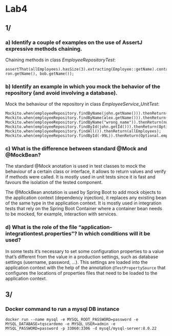 # Lab4

## **1/**

### **a)** Identify a couple of examples on the use of AssertJ expressive methods chaining.

Chaining methods in class *EmployeeRepositoryTest*:

```
assertThat(allEmployees).hasSize(3).extracting(Employee::getName).containsOnly(alex.getName(), ron.getName(), bob.getName());
```

### **b)** Identify an example in which you mock the behavior of the repository (and avoid involving a database).

Mock the behaviour of the repository in class *EmployeeService_UnitTest*:

```
Mockito.when(employeeRepository.findByName(john.getName())).thenReturn(john);
Mockito.when(employeeRepository.findByName(alex.getName())).thenReturn(alex);
Mockito.when(employeeRepository.findByName("wrong_name")).thenReturn(null);        Mockito.when(employeeRepository.findById(john.getId())).thenReturn(Optional.of(john));
Mockito.when(employeeRepository.findAll()).thenReturn(allEmployees);
Mockito.when(employeeRepository.findById(-99L)).thenReturn(Optional.empty());
```

### **c)** What is the difference between standard @Mock and @MockBean?

The standard @Mock anotation is used in test classes to mock the behaviour of a certain class or interface, it allows to return values and verify if methods were called. It is mostly used in unit tests since it is fast and favours the isolation of the tested component.

The @MockBean anotation is used by Spring Boot to add mock objects to the application context (dependency injection), it replaces any existing bean of the same type in the application context. It is mostly used in integration tests that rely on the Spring Boot Container where a container bean needs to be mocked, for example, interaction with services.

### **d)** What is the role of the file “application-integrationtest.properties”? In which conditions will it be used?

In some tests it’s necessary to set some configuration properties to a value that’s different from the value in a production settings, such as database settings (username, password, ...). This settings are loaded into the application context with the help of the annotation `@TestPropertySource` that configures the locations of properties files that need to be loaded to the application context. 

## **3/**

### Docker command to run a mysql DB instance

```
docker run --name mysql -e MYSQL_ROOT_PASSWORD=password -e MYSQL_DATABASE=tqscardemo -e MYSQL_USER=admin -e MYSQL_PASSWORD=password -p 33060:3306 -d mysql/mysql-server:8.0.22
```

